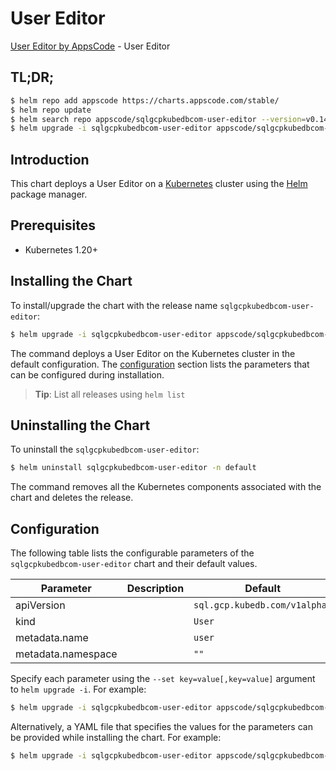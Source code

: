 # User Editor

[User Editor by AppsCode](https://appscode.com) - User Editor

## TL;DR;

```bash
$ helm repo add appscode https://charts.appscode.com/stable/
$ helm repo update
$ helm search repo appscode/sqlgcpkubedbcom-user-editor --version=v0.14.0
$ helm upgrade -i sqlgcpkubedbcom-user-editor appscode/sqlgcpkubedbcom-user-editor -n default --create-namespace --version=v0.14.0
```

## Introduction

This chart deploys a User Editor on a [Kubernetes](http://kubernetes.io) cluster using the [Helm](https://helm.sh) package manager.

## Prerequisites

- Kubernetes 1.20+

## Installing the Chart

To install/upgrade the chart with the release name `sqlgcpkubedbcom-user-editor`:

```bash
$ helm upgrade -i sqlgcpkubedbcom-user-editor appscode/sqlgcpkubedbcom-user-editor -n default --create-namespace --version=v0.14.0
```

The command deploys a User Editor on the Kubernetes cluster in the default configuration. The [configuration](#configuration) section lists the parameters that can be configured during installation.

> **Tip**: List all releases using `helm list`

## Uninstalling the Chart

To uninstall the `sqlgcpkubedbcom-user-editor`:

```bash
$ helm uninstall sqlgcpkubedbcom-user-editor -n default
```

The command removes all the Kubernetes components associated with the chart and deletes the release.

## Configuration

The following table lists the configurable parameters of the `sqlgcpkubedbcom-user-editor` chart and their default values.

|     Parameter      | Description |                 Default                  |
|--------------------|-------------|------------------------------------------|
| apiVersion         |             | <code>sql.gcp.kubedb.com/v1alpha1</code> |
| kind               |             | <code>User</code>                        |
| metadata.name      |             | <code>user</code>                        |
| metadata.namespace |             | <code>""</code>                          |


Specify each parameter using the `--set key=value[,key=value]` argument to `helm upgrade -i`. For example:

```bash
$ helm upgrade -i sqlgcpkubedbcom-user-editor appscode/sqlgcpkubedbcom-user-editor -n default --create-namespace --version=v0.14.0 --set apiVersion=sql.gcp.kubedb.com/v1alpha1
```

Alternatively, a YAML file that specifies the values for the parameters can be provided while
installing the chart. For example:

```bash
$ helm upgrade -i sqlgcpkubedbcom-user-editor appscode/sqlgcpkubedbcom-user-editor -n default --create-namespace --version=v0.14.0 --values values.yaml
```
